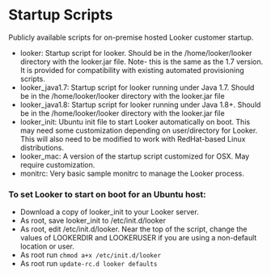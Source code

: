 # Startup Scripts

Publicly available scripts for on-premise hosted Looker customer startup.

* looker: Startup script for looker.  Should be in the /home/looker/looker directory with the looker.jar file.  Note- this is the same as the 1.7 version.  It is provided for compatibility with existing automated provisioning scripts.
* looker_java1.7: Startup script for looker running under Java 1.7.  Should be in the /home/looker/looker directory with the looker.jar file
* looker_java1.8: Startup script for looker running under Java 1.8+.  Should be in the /home/looker/looker directory with the looker.jar file
* looker_init: Ubuntu init file to start Looker automatically on boot.  This may need some customization depending on user/directory for Looker.  This will also need to be modified to work with RedHat-based Linux distributions.
* looker_mac: A version of the startup script customized for OSX. May require customization.
* monitrc: Very basic sample monitrc to manage the Looker process. 


### To set Looker to start on boot for an Ubuntu host:

* Download a copy of looker_init to your Looker server.
* As root, save looker_init to /etc/init.d/looker
* As root, edit /etc/init.d/looker. Near the top of the script, change the values of LOOKERDIR and LOOKERUSER if you are using a non-default location or user. 
* As root run ```chmod a+x /etc/init.d/looker```
* As root run ```update-rc.d looker defaults```

